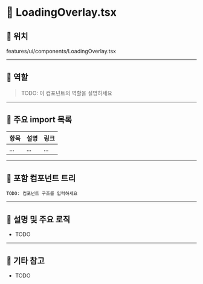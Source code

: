 # 📄 LoadingOverlay.tsx

## 📁 위치
features/ui/components/LoadingOverlay.tsx

---

## 🧭 역할
> TODO: 이 컴포넌트의 역할을 설명하세요

---

## 🔗 주요 import 목록
| 항목 | 설명 | 링크 |
|------|------|------|
| ...  | ...  | ...  |

---

## 🧩 포함 컴포넌트 트리
```text
TODO: 컴포넌트 구조를 입력하세요
```

---

## 📝 설명 및 주요 로직
- TODO

---

## 📌 기타 참고
- TODO
